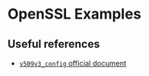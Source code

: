 # OpenSSL Examples

## Useful references

- [`v509v3_config` official document](https://www.openssl.org/docs/manmaster/man5/x509v3_config.html)
